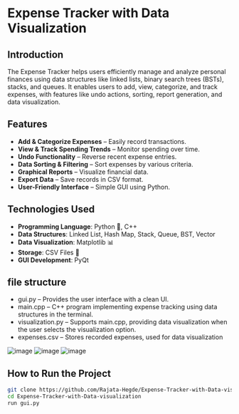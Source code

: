 # Expense Tracker with Data Visualization

## Introduction

The Expense Tracker helps users efficiently manage and analyze personal finances using data structures like linked lists, binary search trees (BSTs), stacks, and queues. It enables users to add, view, categorize, and track expenses, with features like undo actions, sorting, report generation, and data visualization.

## Features

- **Add & Categorize Expenses** – Easily record transactions.
- **View & Track Spending Trends** – Monitor spending over time.
- **Undo Functionality** – Reverse recent expense entries.
- **Data Sorting & Filtering** – Sort expenses by various criteria.
- **Graphical Reports** – Visualize financial data.
- **Export Data** – Save records in CSV format.
- **User-Friendly Interface** – Simple GUI using Python.

## Technologies Used

- **Programming Language**: Python 🐍, C++
- **Data Structures**: Linked List, Hash Map, Stack, Queue, BST, Vector
- **Data Visualization**: Matplotlib 📊
- **Storage**: CSV Files 📂
- **GUI Development**: PyQt
## file structure
 - gui.py – Provides the user interface with a clean UI.
 - main.cpp – C++ program implementing expense tracking using data structures in the terminal.
 - visualization.py – Supports main.cpp, providing data visualization when the user selects the visualization option.
 - expenses.csv – Stores recorded expenses, used for data visualization

![image](https://github.com/user-attachments/assets/27630fdb-6572-4fc8-a188-9c7b412eff6f)
![image](https://github.com/user-attachments/assets/cf682fa4-fa60-44be-924e-06d9cc30fe9b)
![image](https://github.com/user-attachments/assets/0634c785-a3e8-4fd5-9e42-f1dd609149e2)



## How to Run the Project
```bash
git clone https://github.com/Rajata-Hegde/Expense-Tracker-with-Data-visualization.git
cd Expense-Tracker-with-Data-visualization
run gui.py
